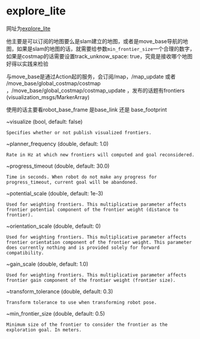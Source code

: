 # explore_lite
网址为[explore_lite](http://wiki.ros.org/explore_lite)

他主要是可以订阅的地图要么是slam建立的地图，或者是move_base导航的地图，如果是slam的地图的话，就需要给参数`min_frontier_size`一个合理的数字，如果是costmap的话需要设置track_unknow_space: true，究竟是接收哪个地图好得以实践来检验

与move_base是通过Action起的服务，会订阅/map，/map_update 或者 /move_base/global_costmap/costmap ，/move_base/global_costmap/costmap_update ，发布的话题有frontiers (visualization_msgs/MarkerArray) 

使用的话主要看robot_base_frame 是base_link 还是 base_footprint


~visualize (bool, default: false)

    Specifies whether or not publish visualized frontiers. 

~planner_frequency (double, default: 1.0)

    Rate in Hz at which new frontiers will computed and goal reconsidered. 

~progress_timeout (double, default: 30.0)

    Time in seconds. When robot do not make any progress for progress_timeout, current goal will be abandoned. 

~potential_scale (double, default: 1e-3)

    Used for weighting frontiers. This multiplicative parameter affects frontier potential component of the frontier weight (distance to frontier). 

~orientation_scale (double, default: 0)

    Used for weighting frontiers. This multiplicative parameter affects frontier orientation component of the frontier weight. This parameter does currently nothing and is provided solely for forward compatibility. 

~gain_scale (double, default: 1.0)

    Used for weighting frontiers. This multiplicative parameter affects frontier gain component of the frontier weight (frontier size). 

~transform_tolerance (double, default: 0.3)

    Transform tolerance to use when transforming robot pose. 

~min_frontier_size (double, default: 0.5)

    Minimum size of the frontier to consider the frontier as the exploration goal. In meters.
